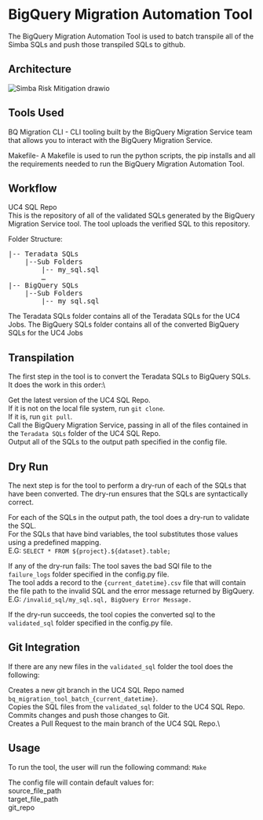 # BigQuery Migration Automation Tool

The BigQuery Migration Automation Tool is used to batch transpile all of the Simba SQLs and push those transpiled SQLs to github.
## Architecture 

![Simba Risk Mitigation drawio](https://github.com/RealistAI/bq_migration_automation_tool/assets/99982739/7a40c2bd-fff9-4a35-b735-a614f320a5e7)

## Tools Used
BQ Migration CLI - CLI tooling built by the BigQuery Migration Service team that allows you to interact with the BigQuery Migration Service.

Makefile- A Makefile is used to run the python scripts, the pip installs and all the requirements needed to run the BigQuery Migration Automation Tool.

## Workflow
UC4 SQL Repo\
This is the repository of all of the validated SQLs generated by the BigQuery Migration Service tool. The tool uploads the verified SQL to this repository.

Folder Structure:
<pre>
|-- Teradata SQLs
    |--Sub Folders
        |-- my_sql.sql
        … 
|-- BigQuery SQLs
    |--Sub Folders
        |-- my_sql.sql
</pre>

The Teradata SQLs folder contains all of the Teradata SQLs for the UC4 Jobs.
The BigQuery SQLs folder contains all of the converted BigQuery SQLs for the UC4 Jobs

## Transpilation
The first step in the tool is to convert the Teradata SQLs to BigQuery SQLs. It does the work in this order:\

Get the latest version of the UC4 SQL Repo.\
If it is not on the local file system, run `git clone`.\
If it is, run `git pull`.\
Call the BigQuery Migration Service, passing in all of the files contained in the `Teradata SQLs` folder of the UC4 SQL Repo.\
Output all of the SQLs to the output path specified in the config file. 

## Dry Run
The next step is for the tool to perform a dry-run of each of the SQLs that have been converted. The dry-run ensures that the SQLs are syntactically correct.

For each of the SQLs in the output path, the tool does a dry-run to validate the SQL.\
For the SQLs that have bind variables, the tool substitutes those values using a predefined mapping. \
E.G: 
`SELECT * FROM ${project}.${dataset}.table;`

If any of the dry-run fails:
The tool saves the bad SQl file to the `failure_logs` folder specified in the config.py file.\
The tool adds a record to the `{current_datetime}.csv` file that will contain the file path to the invalid SQL and the error message returned by BigQuery. 
E.G:
`/invalid_sql/my_sql.sql, BigQuery Error Message.`

If the dry-run succeeds, the tool copies the converted sql to the `validated_sql` folder specified in the config.py file.

## Git Integration
If there are any new files in the `validated_sql` folder the tool does the following:

Creates a new git branch in the UC4 SQL Repo named `bq_migration_tool_batch_{current_datetime}`.\
Copies the SQL files from the `validated_sql` folder to the UC4 SQL Repo. \
Commits changes and push those changes to Git.\
Creates a Pull Request to the main branch of the UC4 SQL Repo.\

## Usage
To run the tool, the user will run the following command:
`Make`

The config file will contain default values for: \
source_file_path\
target_file_path\
git_repo 


